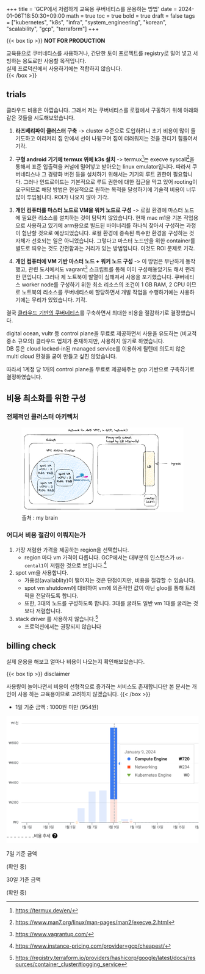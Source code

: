 +++
title = 'GCP에서 저렴하게 교육용 쿠버네티스를 운용하는 방법'
date = 2024-01-06T18:50:30+09:00
math = true
toc = true
bold = true
draft = false
tags = ["kubernetes", "k8s", "infra", "system_engineering", "korean", "scalability", "gcp", "terraform"]
+++

{{< box tip >}}
**NOT FOR PRODUCTION**

교육용으로 쿠버네티스를 사용하거나, 간단한 토이 프로젝트를 registry로 밀어 넣고 서빙하는 용도로만 사용할 목적입니다.  
실제 프로덕션에서 사용하기에는 적합하지 않습니다.  
{{< /box >}}

## trials

클라우드 비용은 아깝습니다. 그래서 저는 쿠버네티스를 로컬에서 구동하기 위해 아래와 같은 것들을 시도해보았습니다.

1. **라즈베리파이 클러스터 구축** -> cluster 수준으로 도입하려니 초기 비용이 많이 들기도하고 이리저리 집 안에서 선이 나뒹구며 집이 더러워지는 것을 견디기 힘들어서 기각.

2. **구형 android 기기에 termux 위에 k3s 설치** -> termux[^1]는 execve syscall[^2]을 통해서 표준 입출력을 커널에 밀어넣고 받아오는 linux emulator입니다. 따라서 쿠버네티스나 그 경량화 버전 등을 설치하기 위해서는 기기의 루트 권한이 필요합니다. 그러나 안드로이드는 기본적으로 루트 권한에 대한 접근을 막고 있어 rooting이 요구되므로 해당 방법은 현실적으로 원하는 목적을 달성하기에 기술적 비용이 너무 많이 투입됩니다. ROI가 나오지 않아 기각.

3. **개인 컴퓨터를 마스터 노드로 VM을 워커 노드로 구성** -> 로컬 환경에 마스터 노드에 필요한 리소스를 설치하는 것이 탐탁치 않았습니다. 현재 mac m1을 기본 작업용으로 사용하고 있기에 arm용으로 빌드된 바이너리를 하나씩 찾아서 구성하는 과정이 험난할 것으로 예상되었습니다. 로컬 환경에 종속된 특수한 환경을 구성하는 것 자체가 선호되는 일은 아니었습니다. 그렇다고 마스터 노드만을 위한 container를 별도로 띄우는 것도 간편함과는 거리가 있는 방법입니다. 이것도 ROI 문제로 기각.

4. **개인 컴퓨터에 VM 기반 마스터 노드 + 워커 노드 구성** -> 이 방법은 무난하게 동작했고, 관련 도서에서도 vagrant[^3] 스크립트를 통해 이미 구성해놓았기도 해서 편리한 편입니다. 그러나 제 노트북이 발열이 심해져서 사용을 포기했습니다. 쿠버네티스 worker node를 구성하기 위한 최소 리소스의 조건이 1 GB RAM, 2 CPU 이므로 노트북의 리소스를 쿠버네티스에 할당하면서 개발 작업을 수행하기에는 사용하기에는 무리가 있었습니다. 기각.

[^1]: https://termux.dev/en/
[^2]: https://www.man7.org/linux/man-pages/man2/execve.2.html
[^3]: https://www.vagrantup.com/

결국 <u>클라우드 기반의 쿠버네티스</u>를 구축하면서 최대한 비용을 절감하기로 결정했습니다.

digital ocean, vultr 등 control plane을 무료로 제공하면서 사용을 유도하는 (비교적 중소 규모의) 클라우드 업체가 존재하지만, 사용하지 않기로 하였습니다.  
DB 등은 cloud locked-in된 managed service를 이용하게 될텐데 의도치 않은 multi cloud 환경을 굳이 만들고 싶진 않았습니다.

따라서 1계정 당 1개의 control plane을 무료로 제공해주는 gcp 기반으로 구축하기로 결정하였습니다.

## 비용 최소화를 위한 구성

### 전체적인 클러스터 아키텍처

<figure>
<img src="./gcp_gke.png" alt="gcp k8s cluster">
<figcaption>출처 : my brain</figcaption>
</figure>

### 어디서 비용 절감이 이뤄지는가

1. 가장 저렴한 가격을 제공하는 region을 선택합니다.
    - region 마다 vm 가격이 다릅니다. GCP에서는 대부분의 인스턴스가 `us-cental1`이 저렴한 것으로 보입니다.[^4]
2. spot vm을 사용합니다.
    - 가용성(availablity)이 떨어지는 것은 단점이지만, 비용을 절감할 수 있습니다.
    - spot vm shutdown에 대비하여 vm에 의존적인 값이 아닌 gloo를 통해 트래픽을 전달하도록 합니다.
    - 또한, 3대의 노드를 구성하도록 합니다. 3대를 굴려도 일반 vm 1대를 굴리는 것보다 저렴합니다.
3. stack driver 를 사용하지 않습니다.[^5]
    - 프로덕션에서는 권장되지 않습니다

[^4]: https://www.instance-pricing.com/provider=gcp/cheapest/
[^5]: https://registry.terraform.io/providers/hashicorp/google/latest/docs/resources/container_cluster#logging_service

## billing check

실제 운용을 해보고 얼마나 비용이 나오는지 확인해보았습니다.

{{< box tip >}}
disclaimer

사용량이 늘어나면서 비용이 선형적으로 증가하는 서비스도 존재합니다만 본 문서는 개인이 사용 하는 교육용이므로 고려하지 않겠습니다.
{{< /box >}}

-   1일 기준 금액 : 1000원 미만 (954원)

<img src="./first_day.png" alt="first day" />

7일 기준 금액

(확인 중)

30일 기준 금액

(확인 중)
